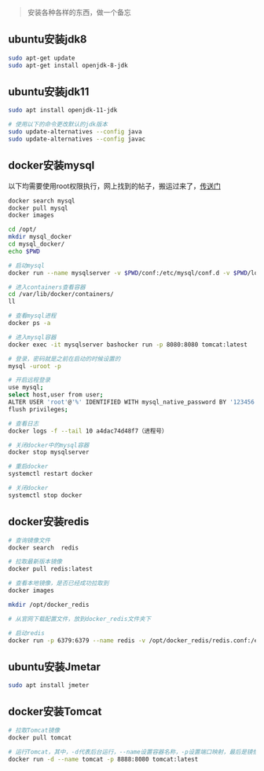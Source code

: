 > 安装各种各样的东西，做一个备忘



## ubuntu安装jdk8


```sh
sudo apt-get update
sudo apt-get install openjdk-8-jdk
```


## ubuntu安装jdk11


```sh
sudo apt install openjdk-11-jdk

# 使用以下的命令更改默认的jdk版本
sudo update-alternatives --config java
sudo update-alternatives --config javac
```


## docker安装mysql


以下均需要使用root权限执行，网上找到的帖子，搬运过来了，[传送门](https://www.cnblogs.com/jiefu/p/12204555.html)


```sh
docker search mysql
docker pull mysql
docker images

cd /opt/
mkdir mysql_docker
cd mysql_docker/
echo $PWD

# 启动mysql
docker run --name mysqlserver -v $PWD/conf:/etc/mysql/conf.d -v $PWD/logs:/logs -v $PWD/data:/var/lib/mysql -e MYSQL_ROOT_PASSWORD=123456 -d -i -p 3306:3306 mysql:latest

# 进入containers查看容器
cd /var/lib/docker/containers/
ll

# 查看mysql进程
docker ps -a

# 进入mysql容器
docker exec -it mysqlserver bashocker run -p 8080:8080 tomcat:latest

# 登录，密码就是之前在启动的时候设置的
mysql -uroot -p

# 开启远程登录
use mysql;
select host,user from user;
ALTER USER 'root'@'%' IDENTIFIED WITH mysql_native_password BY '123456';
flush privileges;

# 查看日志
docker logs -f --tail 10 a4dac74d48f7（进程号）

# 关闭docker中的mysql容器
docker stop mysqlserver

# 重启docker
systemctl restart docker

# 关闭docker
systemctl stop docker
```


## docker安装redis


```sh
# 查询镜像文件
docker search  redis

# 拉取最新版本镜像
docker pull redis:latest

# 查看本地镜像，是否已经成功拉取到
docker images

mkdir /opt/docker_redis

# 从官网下载配置文件，放到docker_redis文件夹下

# 启动redis
docker run -p 6379:6379 --name redis -v /opt/docker_redis/redis.conf:/etc/redis/redis.conf -v /opt/docker_redis/data:/data -d redis redis-server /etc/redis/redis.conf --appendonly yes --requirepass 123456
```


## ubuntu安装Jmetar


```sh
sudo apt install jmeter
```


## docker安装Tomcat


```sh
# 拉取Tomcat镜像
docker pull tomcat

# 运行Tomcat，其中，-d代表后台运行，--name设置容器名称，-p设置端口映射，最后是镜像名称与版本
docker run -d --name tomcat -p 8888:8080 tomcat:latest
```
